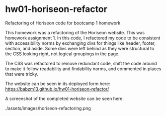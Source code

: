 # hw01-horiseon-refactor
Refactoring of Horiseon code for bootcamp 1 homework

This homework was a refactoring of the Horiseon website. This was homework assignment 1. In this code, I refactored my code to be consistent with accessibility norms by exchanging divs for things like header, footer, section, and aside. Some divs were left behind as they were structural to the CSS looking right, not logical groupings in the page.

The CSS was refactored to remove redundant code, shift the code around to make it follow readability and findability norms, and commented in places that were tricky.

The website can be seen in its deployed form here: https://babzm13.github.io/hw01-horiseon-refactor/

A screenshot of the completed website can be seen here:

./assets/images/horiseon-refactoring.png